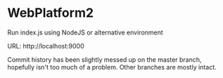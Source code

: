 # WebPlatform2
Run index.js using NodeJS or alternative environment

URL: http://localhost:9000

Commit history has been slightly messed up on the master branch, hopefully isn't too much of a problem. Other branches are mostly intact.
